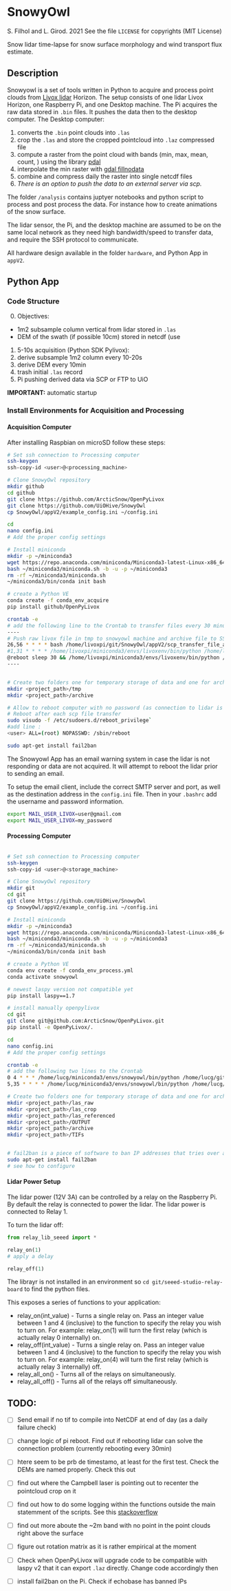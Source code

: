 # SnowyOwl
S. Filhol and L.  Girod. 2021
See the file `LICENSE` for copyrights (MIT License)

Snow lidar time-lapse for snow surface morphology and wind transport flux estimate.

## Description
Snowyowl is a set of tools written in Python to acquire and process point clouds from [Livox lidar](https://www.livoxtech.com/horizon) Horizon. The setup consists of one lidar Livox Horizon, one Raspberry Pi, and one Desktop machine. The Pi acquires the raw data stored in `.bin` files. It pushes the data then to the desktop computer. The Desktop computer:
1. converts the `.bin` point clouds into `.las`
2. crop the `.las` and store the cropped pointcloud into `.laz` compressed file
3. compute a raster from the point cloud with bands (min, max, mean, count, ) using the library [pdal](https://pdal.io)
4. interpolate the min raster with [gdal fillnodata](https://gdal.org/programs/gdal_fillnodata.html)
5. combine and compress daily the raster into single netcdf files
6. *There is an option to push the data to an external server via scp.*

The folder `/analysis` contains juptyer notebooks and python script to process and post process the data. For instance how to create animations of the snow surface.

The lidar sensor, the Pi, and the desktop machine are assumed to be on the same local network as they need high bandwidth/speed to transfer data, and require the SSH protocol to communicate.

All hardware design available in the folder `hardware`, and Python App in `appV2`.


## Python App

### Code Structure

0. Objectives:
  - 1m2 subsample column vertical from lidar stored in `.las`
  - DEM of the swath (if possible 10cm) stored in netcdf (use
1. 5-10s acquisition (Python SDK Pylivox):
2. derive subsample 1m2 column every 10-20s
3. derive DEM every 10min
4. trash initial `.las` record
5. Pi pushing derived data via SCP or FTP to UiO

**IMPORTANT:** automatic startup

### Install Environments for Acquisition and Processing

#### Acquisition Computer
After installing Raspbian on microSD follow these steps:
```sh
# Set ssh connection to Processing computer
ssh-keygen
ssh-copy-id <user>@<processing_machine>

# Clone SnowyOwl repository
mkdir github
cd github
git clone https://github.com/ArcticSnow/OpenPyLivox
git clone https://github.com/UiOHive/SnowyOwl
cp SnowyOwl/appV2/example_config.ini ~/config.ini

cd
nano config.ini
# Add the proper config settings

# Install miniconda
mkdir -p ~/miniconda3
wget https://repo.anaconda.com/miniconda/Miniconda3-latest-Linux-x86_64.sh -O ~/miniconda3/miniconda.sh
bash ~/miniconda3/miniconda.sh -b -u -p ~/miniconda3
rm -rf ~/miniconda3/miniconda.sh
~/miniconda3/bin/conda init bash

# create a Python VE
conda create -f conda_env_acquire
pip install github/OpenPyLivox

crontab -e
# add the following line to the Crontab to transfer files every 30 minutes:
----
# Push raw livox file in tmp to snowyowl machine and archive file to SSD
26,56 * * * * bash /home/livoxpi/git/SnowyOwl/appV2/scp_transfer_file_acq2proc.sh
#1,31 * * * * /home/livoxpi/miniconda3/envs/livoxenv/bin/python /home/livoxpi/git/SnowyOwl/appV2/acquisition.py -cf /home/livoxpi/config.ini
@reboot sleep 30 && /home/livoxpi/miniconda3/envs/livoxenv/bin/python /home/livoxpi/git/SnowyOwl/appV2/acquisition.py -cf /home/livoxpi/config.ini
----


# Create two folders one for temporary storage of data and one for archiving
mkdir <project_path>/tmp
mkdir <project_path>/archive

# Allow to reboot computer with no password (as connection to lidar is unstable after couple hours)
# Reboot after each scp file transfer
sudo visudo -f /etc/sudoers.d/reboot_privilege`
#add line : 
<user> ALL=(root) NOPASSWD: /sbin/reboot

sudo apt-get install fail2ban
```

The Snowyowl App has an email warning system in case the lidar is not responding or data are not acquired. 
It will attempt to reboot the lidar prior to sending an email.

To setup the email client, include the correct SMTP server and port, as well as the destination address in the
`config.ini` file. Then in your `.bashrc` add the username and password information.

```sh
export MAIL_USER_LIVOX=user@gmail.com
export MAIL_USER_LIVOX=my_password
```

#### Processing Computer
```sh

# Set ssh connection to Processing computer
ssh-keygen
ssh-copy-id <user>@<storage_machine>

# Clone SnowyOwl repository
mkdir git
cd git
git clone https://github.com/UiOHive/SnowyOwl
cp SnowyOwl/appV2/example_config.ini ~/config.ini

# Install miniconda
mkdir -p ~/miniconda3
wget https://repo.anaconda.com/miniconda/Miniconda3-latest-Linux-x86_64.sh -O ~/miniconda3/miniconda.sh
bash ~/miniconda3/miniconda.sh -b -u -p ~/miniconda3
rm -rf ~/miniconda3/miniconda.sh
~/miniconda3/bin/conda init bash

# create a Python VE
conda env create -f conda_env_process.yml
conda activate snowyowl

# newest laspy version not compatible yet
pip install laspy==1.7

# install manually openpylivox
cd git
git clone git@github.com:ArcticSnow/OpenPyLivox.git
pip install -e OpenPyLivox/.

cd
nano config.ini
# Add the proper config settings

crontab -e
# add the following two lines to the Crontab
0 4 * * * /home/lucg/miniconda3/envs/snowyowl/bin/python /home/lucg/git/SnowyOwl/appV2/geotiff2netcdf.py -cf /home/lucg/config.ini
5,35 * * * * /home/lucg/miniconda3/envs/snowyowl/bin/python /home/lucg/git/SnowyOwl/appV2/process_pcl.py -cf /home/lucg/config.ini

# Create two folders one for temporary storage of data and one for archiving
mkdir <project_path>/las_raw
mkdir <project_path>/las_crop
mkdir <project_path>/las_referenced
mkdir <project_path>/OUTPUT
mkdir <project_path>/archive
mkdir <project_path>/TIFs


# fail2ban is a piece of software to ban IP addresses that tries over and over to ping open ports (for instance port 22 open here)
sudo apt-get install fail2ban
# see how to configure
```

#### Lidar Power Setup
The lidar power (12V 3A) can be controlled by a relay on the Raspberry Pi. By default the relay is connected to power the lidar. The lidar power is connected to Relay 1.

To turn the lidar off:
```python
from relay_lib_seeed import *

relay_on(1)
# apply a delay

relay_off(1)

```

The librayr is not installed in an environment so `cd git/seeed-studio-relay-board` to find the python files.

This exposes a series of functions to your application:
-   relay_on(int_value) - Turns a single relay on. Pass an integer value between 1 and 4 (inclusive) to the function to specify the relay you wish to turn on. For example: relay_on(1) will turn the first relay (which is actually relay 0 internally) on.
-   relay_off(int_value) - Turns a single relay on. Pass an integer value between 1 and 4 (inclusive) to the function to specify the relay you wish to turn on. For example: relay_on(4) will turn the first relay (which is actually relay 3 internally) off.
-   relay_all_on() - Turns all of the relays on simultaneously.
-   relay_all_off() - Turns all of the relays off simultaneously.



## TODO:
- [ ] Send email if no tif to compile into NetCDF at end of day (as a daily failure check)
- [ ] change logic of pi reboot. Find out if rebooting lidar can solve the connection problem (currently rebooting every 30min)
- [ ] htere seem to be prb de timestamo, at least for the first test. Check the DEMs are named properly. Check this out
- [ ] find out where the Campbell laser is pointing out to recenter the pointcloud crop on it
- [ ] find out how to do some logging within the functions outside the main statemment of the scripts. See this [stackoverflow](https://stackoverflow.com/questions/5974273/python-avoid-passing-logger-reference-between-functions#5974391)
- [ ] find out more aboute the ~2m band with no point in the point clouds right above the surface
- [ ] figure out rotation matrix as it is rather empirical at the moment
- [ ] Check when OpenPyLivox will upgrade code to be compatible with laspy v2 that it can export `.laz` directly. Change code accordingly then
- [ ] install fail2ban on the Pi. Check if echobase has banned IPs


​    
